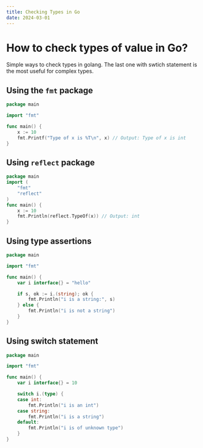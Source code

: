 ```yaml
---
title: Checking Types in Go
date: 2024-03-01
---
```


# How to check types of value in Go?

Simple ways to check types in golang. The last one with swtich statement is the most useful for complex types.

## Using the `fmt` package

```go
package main

import "fmt"

func main() {
    x := 10
    fmt.Printf("Type of x is %T\n", x) // Output: Type of x is int
}
```

## Using `reflect` package

```go
package main
import (
    "fmt"
    "reflect"
)
func main() {
    x := 10
    fmt.Println(reflect.TypeOf(x)) // Output: int
}
```

## Using type assertions

```go
package main

import "fmt"

func main() {
    var i interface{} = "hello"

    if s, ok := i.(string); ok {
        fmt.Println("i is a string:", s)
    } else {
        fmt.Println("i is not a string")
    }
}
```

## Using switch statement

```go
package main

import "fmt"

func main() {
    var i interface{} = 10

    switch i.(type) {
    case int:
        fmt.Println("i is an int")
    case string:
        fmt.Println("i is a string")
    default:
        fmt.Println("i is of unknown type")
    }
}

```
